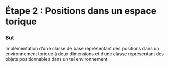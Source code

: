 # Étape 2 : Positions dans un espace torique
### But
Implémentation d’une classe de base représentant des positions dans un environnement torique à deux dimensions et d’une classe représentant des objets
positionnables dans un tel environnement.
